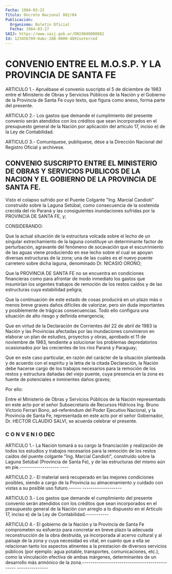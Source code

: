 ```yaml
---
Fecha: 1984-03-22
Título: Decreto Nacional 882/84
Publicación:
  Organismo: Boletín Oficial
  Fecha: 1984-03-27
SAIJ: https://www.saij.gob.ar/DN19840000882
Id: 123456789-0abc-288-0000-4891soterced
---
```

# CONVENIO ENTRE EL M.O.S.P. Y LA PROVINCIA DE SANTA FE

<a id="1"></a>
ARTICULO  1.-  Apruébase el convenio suscripto el 5 de diciembre de 1983 entre el Ministerio  de  Obras  y  Servicios  Públicos  de  la Nación  y  el  Gobierno de la Provincia de Santa Fe cuyo texto, que figura como anexo, forma parte del presente.

<a id="2"></a>
ARTICULO  2.-  Los  gastos que demande el cumplimiento del presente convenio serán atendidos  con los créditos que sean incorporados en el presupuesto general de la  Nación  por  aplicación  del artículo 17, inciso e) de la Ley de Contabilidad.

<a id="3"></a>
ARTICULO  3.- Comuníquese, publíquese, dése a la Dirección Nacional del Registro Oficial y archívese.

## CONVENIO  SUSCRIPTO  ENTRE  EL  MINISTERIO  DE  OBRAS  Y  SERVICIOS PUBLICOS  DE  LA NACION Y EL GOBIERNO DE LA PROVINCIA DE SANTA  FE.

<a id="022"></a>
Visto  el  colapso  sufrido  por  el  Puente Colgante "Ing. Marcial Candioti" construído sobre la Laguna Setúbal,  como consecuencia de la sostenida crecida del río Paraná y las consiguientes inundaciones  sufridas  por  la  PROVINCIA  DE SANTA  FE,  y;

CONSIDERANDO:

Que la actual situación de la estructura volcada  sobre el lecho de un singular estrechamiento de la laguna constituye  un determinante factor  de  perturbación, agravante del fenómeno de socavación  que el escurrimiento  de las aguas viene produciendo en ese lecho sobre el cual se apoyan diversas  estructuras  de  la  zona;  una  de las cuales  es el nuevo puente carretero sobre dicha laguna, denominado Dr. NICASIO OROÑO;

Que la PROVINCIA  DE  SANTA  FE  no  se  encuentra  en  condiciones financieras  como  para  afrontar de modo inmediato los gastos  que insumirían los urgentes trabajos  de  remoción de los restos caídos y de las estructuras cuya estabilidad peligra;

Que la continuación de este estado de cosas  producirá  en un plazo más  o  menos  breve graves daños difíciles de valorizar, pero  sin duda importantes  y  posiblemente  de  trágicas consecuencias. Todo ello configura una situación de alto riesgo y definida emergencia;

Que en virtud de la Declaración de Corrientes  del  22  de abril de 1983  la  Nación  y  las  Provincias afectadas por las inundaciones convinieron en elaborar un  plan  de  estudios,  proyectos y obras, aprobado  el  11  de noviembre de 1983, tendiente a solucionar  los problemas depredatorios  ocasionados por las crecientes de los ríos Paraná y Paraguay;

Que en este caso particular,  en razón del carácter de la situación planteada y de acuerdo con el espíritu  y  la  letra  de  la citada Declaración,    la  Nación  debe  hacerse  cargo  de  los  trabajos necesarios para la  remoción de los restos y estructura dañadas del viejo puente, cuya presencia  en la zona es fuente de potenciales e inminentes daños graves;

Por ello:

Entre el Ministerio de Obras y  Servicios  Públicos  de  la  Nación representado  en  este  acto por el señor Subsecretario de Recursos Hídricos Ing. Bruno Victorio  Ferrari Bono, ad-referéndum del Poder Ejecutivo Nacional, y la Provincia  de  Santa  Fe,  representada en este  acto  por el señor Gobernador, Dr. HECTOR CLAUDIO  SALVI,  se acuerda celebrar el presente.

### C O N V E N I O DEC

<a id="1"></a>
ARTICULO  1.-  La  Nación  tomará  a  su  cargo  la  financiación y realización  de  todos los estudios y trabajos necesarios  para  la remoción de los restos  caídos  del  puente  colgante "Ing. Marcial Candioti", construído sobre la Laguna Setúbal  (Provincia  de Santa Fe),  y de las estructuras del mismo aún en pie.------------------- ----

<a id="2"></a>
ARTICULO 2.- El material será recuperado en las mejores condiciones posibles, siendo a cargo de la Provincia su almacenamiento  y cuidado con vistas a su posible uso futuro.------ -------------------

<a id="3"></a>
ARTICULO  3.-  Los  gastos que demande el cumplimiento del presente convenio serán atendidos  con los créditos que sean incorporados en el presupuesto general de la  Nación  con arreglo a lo dispuesto en el  Artículo  17,  inciso e) de la Ley de  Contabilidad.-----------

<a id="4"></a>
ARTICULO  4.-  El  gobierno de la Nación y la Provincia de Santa Fe comprometen su esfuerzo  para  concretar en breve plazo la adecuada reconstrucción  de  la obra destruída,  ya  incorporada  al  acervo cultural y al paisaje  de  la  zona  y  cuya necesidad es vital, en cuanto que a ella se relacionan tanto los  aspectos  atinentes a la prestacion  de  diversos  servicios  públicos  (por  ejemplo:  agua potable,  transportes,  comunicaciones,  etc.), como la vinculación efectiva  de ambas márgenes, determinantes  de  un  desarrollo  más armónico de  la zona.---------------------------------------------- ---------------